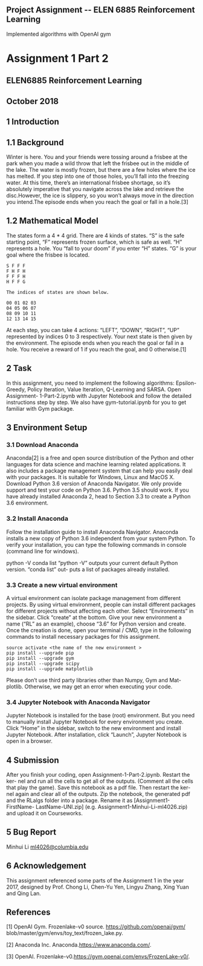 ## Project Assignment -- ELEN 6885 Reinforcement Learning
Implemented algorithms with OpenAI gym 
# Assignment 1 Part 2

## ELEN6885 Reinforcement Learning

## October 2018

## 1 Introduction

## 1.1 Background

Winter is here. You and your friends were tossing around a frisbee at the park
when you made a wild throw that left the frisbee out in the middle of the lake.
The water is mostly frozen, but there are a few holes where the ice has melted. If
you step into one of those holes, you’ll fall into the freezing water. At this time,
there’s an international frisbee shortage, so it’s absolutely imperative that you
navigate across the lake and retrieve the disc.However, the ice is slippery,
so you won’t always move in the direction you intend.The episode ends
when you reach the goal or fall in a hole.[3]

## 1.2 Mathematical Model

The states form a 4 * 4 grid. There are 4 kinds of states. “S” is the safe starting
point, “F” represents frozen surface, which is safe as well. “H” represents a hole.
You “fall to your doom” if you enter “H” states. “G” is your goal where the
frisbee is located.

```
S F F F
F H F H
F F F H
H F F G
```
```
The indices of states are shown below.
```
```
00 01 02 03
04 05 06 07
08 09 10 11
12 13 14 15
```
At each step, you can take 4 actions: “LEFT”, “DOWN”, “RIGHT”, “UP”
represented by indices 0 to 3 respectively. Your next state is then given by the
environment. The episode ends when you reach the goal or fall in a hole. You
receive a reward of 1 if you reach the goal, and 0 otherwise.[1]


## 2 Task

In this assignment, you need to implement the following algorithms: Epsilon-
Greedy, Policy Iteration, Value Iteration, Q-Learning and SARSA. Open Assignment-
1-Part-2.ipynb with Jupyter Notebook and follow the detailed instructions step
by step. We also have gym-tutorial.ipynb for you to get familiar with Gym
package.

## 3 Environment Setup

### 3.1 Download Anaconda

Anaconda[2] is a free and open source distribution of the Python and other
languages for data science and machine learning related applications. It also
includes a package management system that can help you easily deal with your
packages. It is suitable for Windows, Linux and MacOS X. Download Python
3.6 version of Anaconda Navigator. We only provide support and test your code
on Python 3.6. Python 3.5 should work. If you have already installed Anaconda
2, head to Section 3.3 to create a Python 3.6 environment.

### 3.2 Install Anaconda

Follow the installation guide to install Anaconda Navigator.
Anaconda installs a new copy of Python 3.6 independent from your system
Python. To verify your installation, you can type the following commands in
console (command line for windows).

python -V
conda list
“python -V” outputs your current default Python version. “conda list” out-
puts a list of packages already installed.

### 3.3 Create a new virtual environment

A virtual environment can isolate package management from different projects.
By using virtual environment, people can install different packages for different
projects without affecting each other.
Select “Environments” in the sidebar. Click “create” at the bottom. Give
your new environment a name (“RL” as an example), choose “3.6” for Python
version and create. Once the creation is done, open your terminal / CMD, type
in the following commands to install necessary packages for this assignment.

```
source activate <the name of the new environment >
pip install --upgrade pip
pip install --upgrade gym
pip install --upgrade scipy
pip install --upgrade matplotlib
```

Please don’t use third party libraries other than Numpy, Gym and Mat-
plotlib. Otherwise, we may get an error when executing your code.

### 3.4 Jupyter Notebook with Anaconda Navigator

Jupyter Notebook is installed for the base (root) environment. But you need to
manually install Jupyter Notebook for every environment you create. Click
“Home” in the sidebar, switch to the new environment and install Jupyter
Notebook.
After installation, click “Launch”, Jupyter Notebook is open in a browser.

## 4 Submission

After you finish your coding, open Assignment-1-Part-2.ipynb. Restart the ker-
nel and run all the cells to get all of the outputs. (Comment all the cells
that play the game). Save this notebook as a pdf file. Then restart the ker-
nel again and clear all of the outputs. Zip the notebook, the generated pdf
and the RLalgs folder into a package. Rename it as [Assignment1-FirstName-
LastName-UNI.zip] (e.g. Assignment1-Minhui-Li-ml4026.zip) and upload it on
Courseworks.

## 5 Bug Report

Minhui Li ml4026@columbia.edu

## 6 Acknowledgement

This assignment referenced some parts of the Assignment 1 in the year 2017,
designed by Prof. Chong Li, Chen-Yu Yen, Lingyu Zhang, Xing Yuan and Qing
Lan.

## References

[1] OpenAI Gym. Frozenlake-v0 source. https://github.com/openai/gym/
blob/master/gym/envs/toy_text/frozen_lake.py.

[2] Anaconda Inc. Anaconda.https://www.anaconda.com/.

[3] OpenAI. Frozenlake-v0.https://gym.openai.com/envs/FrozenLake-v0/.
